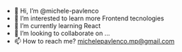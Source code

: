 - 👋 Hi, I’m @michele-pavlenco
- 👀 I’m interested to learn more Frontend tecnologies 
- 🌱 I’m currently learning React
- 💞️ I’m looking to collaborate on ...
- 📫 How to reach me? michelepavlenco.mp@gmail.com

<!---
michele-pavlenco/michele-pavlenco is a ✨ special ✨ repository because its `README.md` (this file) appears on your GitHub profile.
You can click the Preview link to take a look at your changes.
--->
